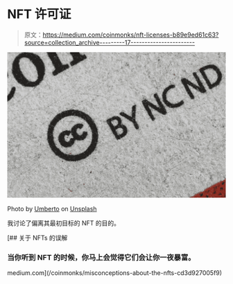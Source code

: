 # NFT 许可证

> 原文：<https://medium.com/coinmonks/nft-licenses-b89e9ed61c63?source=collection_archive---------17----------------------->

![](img/49bc7eeddfe51545b3f0346cef6e3acb.png)

Photo by [Umberto](https://unsplash.com/@umby?utm_source=medium&utm_medium=referral) on [Unsplash](https://unsplash.com?utm_source=medium&utm_medium=referral)

我讨论了偏离其最初目标的 NFT 的目的。

[](/coinmonks/misconceptions-about-the-nfts-cd3d927005f9) [## 关于 NFTs 的误解

### 当你听到 NFT 的时候，你马上会觉得它们会让你一夜暴富。

medium.com](/coinmonks/misconceptions-about-the-nfts-cd3d927005f9)